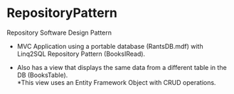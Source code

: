 RepositoryPattern
=================

Repository Software Design Pattern


- MVC Application using a portable database (RantsDB.mdf) with Linq2SQL Repository Pattern (BooksIRead).

- Also has a view that displays the same data from a different table in the DB (BooksTable).  
     *This view uses an Entity Framework Object with CRUD operations.
